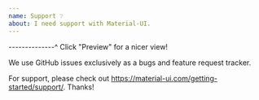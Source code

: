```yaml
---
name: Support ❔
about: I need support with Material-UI.
---
```


--------------^ Click "Preview" for a nicer view!

We use GitHub issues exclusively as a bugs and feature request tracker.

For support, please check out https://material-ui.com/getting-started/support/. Thanks!
